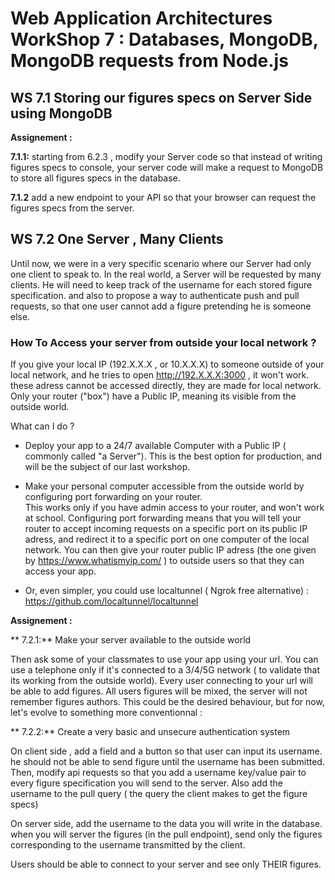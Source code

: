# Web Application Architectures WorkShop 7 : Databases, MongoDB, MongoDB requests from Node.js



## WS 7.1 Storing our figures specs on Server Side using MongoDB


**Assignement :**  

**7.1.1:** starting from 6.2.3 , modify your Server code so that instead of writing figures specs to console, your server code will make a request to MongoDB to store all figures specs in the database.  


**7.1.2** add a new endpoint to your API so that your browser can request the figures specs from the server.


## WS 7.2 One Server , Many Clients

Until now, we were in a very specific scenario where our Server had only one client to speak to. In the real world, a Server will be requested by many clients. He will need to keep track of the username for each stored figure specification. and also to propose a way to authenticate push and pull requests, so that one user cannot add a figure pretending he is someone else.


### How To Access your server from outside your local network ?

If you give your local  IP (192.X.X.X , or 10.X.X.X) to someone outside of your local network, and he tries to open http://192.X.X.X:3000 , it won't work. these adress cannot be accessed directly, they are made for local network. Only your router ("box") have a Public IP, meaning its visible from the outside world. 

What can I do ?

- Deploy your app to a 24/7 available Computer with a Public IP ( commonly called "a Server"). This is the best option for production, and will be the subject of our last workshop.

- Make your personal computer accessible from the outside world by configuring port forwarding on your router.  
This works only if you have admin access to your router, and won't work at school. Configuring port forwarding means that you will tell your router to accept incoming requests on a specific port on its public IP adress, and redirect it to a specific port on one computer of the local network. You can then give your router public IP adress (the one given by https://www.whatismyip.com/ ) to outside users so that they can access your app.

- Or, even simpler, you could use localtunnel ( Ngrok free alternative) : https://github.com/localtunnel/localtunnel



**Assignement :**  

** 7.2.1:** Make your server available to the outside world

Then ask some of your classmates to use your app using your url. You can use a telephone only if it's connected to a 3/4/5G network ( to validate that its working from the outside world).
Every user connecting to your url will be able to add figures. All users figures will be mixed, the server will not remember figures authors.
This could be the desired behaviour, but for now, let's evolve to something more conventionnal :


** 7.2.2:** Create a very basic and unsecure authentication system

On client side , add a field and a button so that user can input its username. he should not be able to send figure until the username has been submitted.  
Then, modify api requests so that you add a username key/value pair to every figure specification you will send to the server. Also add the username to the pull query ( the query the client makes to get the figure specs)

On server side, add the username to the data you will write in the database. when you will server the figures (in the pull endpoint), send only the figures corresponding to the username transmitted by the client.


Users should be able to connect to your server and see only THEIR figures.

